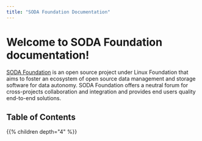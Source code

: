 ```yaml
---
title: "SODA Foundation Documentation"
---
```


# Welcome to SODA Foundation documentation!

[SODA Foundation](http://github.com/sodafoundation) is an open source project under Linux Foundation that aims to foster an ecosystem of open source data management and storage software for data autonomy. SODA Foundation offers a neutral forum for cross-projects collaboration and integration and provides end users quality end-to-end solutions.


## Table of Contents

{{% children depth="4" %}}
